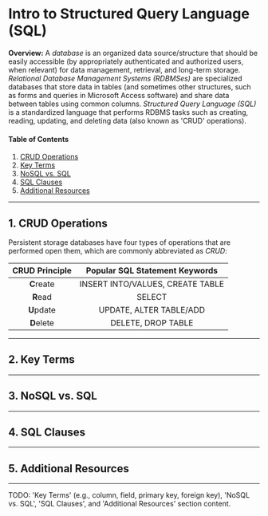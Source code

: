 # Intro to Structured Query Language (SQL)
  
**Overview:** A *database* is an organized data source/structure that should be easily accessible (by appropriately authenticated and authorized users, when relevant) for data management, retrieval, and long-term storage. *Relational Database Management Systems (RDBMSes)* are specialized databases that store data in tables (and sometimes other structures, such as forms and queries in Microsoft Access software) and share data between tables using common columns. *Structured Query Language (SQL)* is a standardized language that performs RDBMS tasks such as creating, reading, updating, and deleting data (also known as 'CRUD' operations).
  
#### Table of Contents
  
1. [CRUD Operations](#crud)
2. [Key Terms](#key-terms)
3. [NoSQL vs. SQL](#no-sql)
4. [SQL Clauses](#sql-clauses)
5. [Additional Resources](#resources)
  
<hr />
  
## 1. <a name="crud">CRUD Operations</a>

Persistent storage databases have four types of operations that are performed open them, which are commonly abbreviated as *CRUD*:

| CRUD Principle | Popular SQL Statement Keywords |
| :---: | :---: |
| **C**reate | INSERT INTO/VALUES, CREATE TABLE |
| **R**ead | SELECT |
| **U**pdate | UPDATE, ALTER TABLE/ADD |
| **D**elete | DELETE, DROP TABLE |
  
<hr />
  
## 2. <a name="key-terms">Key Terms</a>
  
<hr />
  
## 3. <a name="no-sql">NoSQL vs. SQL</a>
  
<hr />
  
## 4. <a name="sql-clauses">SQL Clauses</a>
  
<hr />
  
## 5. <a name="resources">Additional Resources</a>
  
<hr />
  
TODO: 'Key Terms' (e.g., column, field, primary key, foreign key), 'NoSQL vs. SQL', 'SQL Clauses', and 'Additional Resources' section content.
